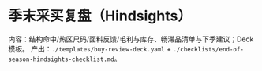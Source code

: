# 季末采买复盘（Hindsights）

内容：结构命中/热区尺码/面料反馈/毛利与库存、畅滞品清单与下季建议；Deck模板。
产出：`./templates/buy-review-deck.yaml` + `./checklists/end-of-season-hindsights-checklist.md`。
